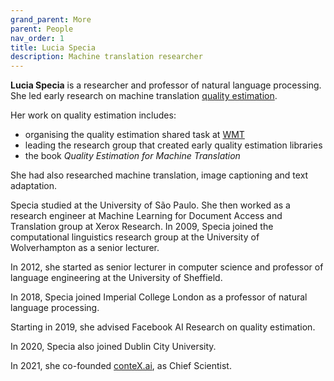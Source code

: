 ```yaml
---
grand_parent: More
parent: People
nav_order: 1
title: Lucia Specia
description: Machine translation researcher
---
```


**Lucia Specia** is a researcher and professor of natural language processing.
She led early research on machine translation [quality estimation](../../building-and-research/quality-estimation.md).

Her work on quality estimation includes:
* organising the quality estimation shared task at [WMT](/events/wmt.md)
* leading the research group that created early quality estimation libraries
* the book *Quality Estimation for Machine Translation*

She had also researched machine translation, image captioning and text adaptation.

Specia studied at the University of São Paulo.  She then worked as a research engineer at Machine Learning for Document Access and Translation group at Xerox Research.  In 2009, Specia joined the computational linguistics research group at the University of Wolverhampton as a senior lecturer.

In 2012, she started as senior lecturer in computer science and professor of language engineering at the University of Sheffield.

In 2018, Specia joined Imperial College London as a professor of natural language processing.

Starting in 2019, she advised Facebook AI Research on quality estimation.

In 2020, Specia also joined Dublin City University.

In 2021, she co-founded [conteX.ai](https://contex.ai), as Chief Scientist.

